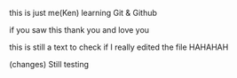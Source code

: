 this is just me(Ken) learning Git & Github

if you saw this thank you and love you

this is still a text to check if I really edited the file HAHAHAH

(changes)
Still testing
